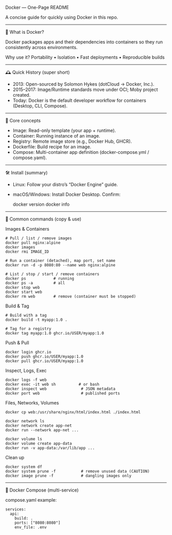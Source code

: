 Docker — One-Page README

A concise guide for quickly using Docker in this repo.

------------------------------------------------------------------------

🚀 What is Docker?

Docker packages apps and their dependencies into containers so they run
consistently across environments.

Why use it? Portability • Isolation • Fast deployments • Reproducible
builds

------------------------------------------------------------------------

🕰️ Quick History (super short)

-   2013: Open-sourced by Solomon Hykes (dotCloud → Docker, Inc.).
-   2015–2017: Image/Runtime standards move under OCI; Moby project
    created.
-   Today: Docker is the default developer workflow for containers
    (Desktop, CLI, Compose).

------------------------------------------------------------------------

🧩 Core concepts

-   Image: Read-only template (your app + runtime).
-   Container: Running instance of an image.
-   Registry: Remote image store (e.g., Docker Hub, GHCR).
-   Dockerfile: Build recipe for an image.
-   Compose: Multi-container app definition (docker-compose.yml /
    compose.yaml).

------------------------------------------------------------------------

🛠️ Install (summary)

-   Linux: Follow your distro’s “Docker Engine” guide.
-   macOS/Windows: Install Docker Desktop.
    Confirm:

    docker version
    docker info

------------------------------------------------------------------------

🔧 Common commands (copy & use)

Images & Containers

    # Pull / list / remove images
    docker pull nginx:alpine
    docker images
    docker rmi IMAGE_ID

    # Run a container (detached), map port, set name
    docker run -d -p 8080:80 --name web nginx:alpine

    # List / stop / start / remove containers
    docker ps            # running
    docker ps -a         # all
    docker stop web
    docker start web
    docker rm web        # remove (container must be stopped)

Build & Tag

    # Build with a tag
    docker build -t myapp:1.0 .

    # Tag for a registry
    docker tag myapp:1.0 ghcr.io/USER/myapp:1.0

Push & Pull

    docker login ghcr.io
    docker push ghcr.io/USER/myapp:1.0
    docker pull ghcr.io/USER/myapp:1.0

Inspect, Logs, Exec

    docker logs -f web
    docker exec -it web sh          # or bash
    docker inspect web               # JSON metadata
    docker port web                  # published ports

Files, Networks, Volumes

    docker cp web:/usr/share/nginx/html/index.html ./index.html

    docker network ls
    docker network create app-net
    docker run --network app-net ...

    docker volume ls
    docker volume create app-data
    docker run -v app-data:/var/lib/app ...

Clean up

    docker system df
    docker system prune -f           # remove unused data (CAUTION)
    docker image prune -f            # dangling images only

------------------------------------------------------------------------

🧰 Docker Compose (multi-service)

compose.yaml example:

    services:
      api:
        build: .
        ports: ["8080:8080"]
        env_file: .env
